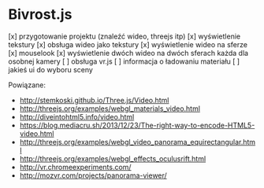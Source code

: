 Bivrost.js
==========

[x] przygotowanie projektu (znaleźć wideo, threejs itp)
[x] wyświetlenie tekstury
[x] obsługa wideo jako tekstury
[x] wyświetlenie wideo na sferze
[x] mouselook
[x] wyświetlenie dwóch wideo na dwóch sferach każda dla osobnej kamery
[ ] obsługa vr.js
[ ] informacja o ładowaniu materiału
[ ] jakieś ui do wyboru sceny

Powiązane:
- http://stemkoski.github.io/Three.js/Video.html
- http://threejs.org/examples/webgl_materials_video.html
- http://diveintohtml5.info/video.html
- https://blog.mediacru.sh/2013/12/23/The-right-way-to-encode-HTML5-video.html
- http://threejs.org/examples/webgl_video_panorama_equirectangular.html
- http://threejs.org/examples/webgl_effects_oculusrift.html
- http://vr.chromeexperiments.com/
- http://mozvr.com/projects/panorama-viewer/